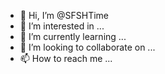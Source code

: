 - 👋 Hi, I’m @SFSHTime
- 👀 I’m interested in ...
- 🌱 I’m currently learning ...
- 💞️ I’m looking to collaborate on ...
- 📫 How to reach me ...

<!---
SFSHTime/SFSHTime is a ✨ special ✨ repository because its `README.md` (this file) appears on your GitHub profile.
You can click the Preview link to take a look at your changes.
--->
